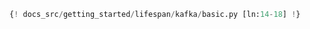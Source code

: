 ```python linenums="14" hl_lines="5"
{! docs_src/getting_started/lifespan/kafka/basic.py [ln:14-18] !}
```